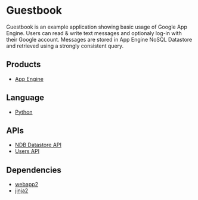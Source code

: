 # Guestbook

Guestbook is an example application showing basic usage of Google App
Engine. Users can read & write text messages and optionaly log-in with
their Google account. Messages are stored in App Engine NoSQL
Datastore and retrieved using a strongly consistent query.

## Products
- [App Engine][1]

## Language
- [Python][2]

## APIs
- [NDB Datastore API][3]
- [Users API][4]

## Dependencies
- [webapp2][5]
- [jinja2][6]

[1]: https://developers.google.com
[2]: https://python.org
[3]: https://developers.google.com/appengine/docs/python/ndb/
[4]: https://developers.google.com/appengine/docs/python/users/
[5]: http://webapp-improved.appspot.com/
[6]: http://jinja.pocoo.org/docs/
